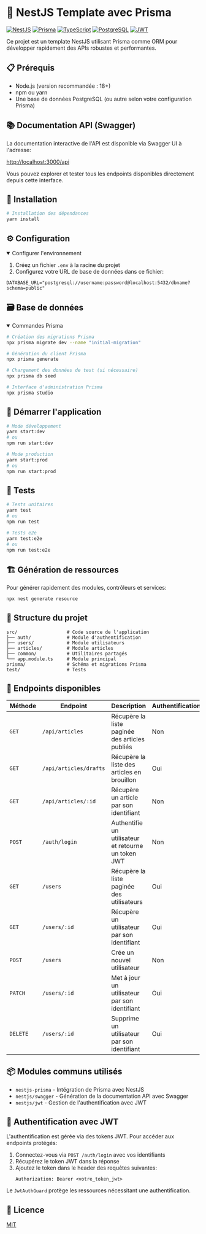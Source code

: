 # 🚀 NestJS Template avec Prisma

[![NestJS](https://img.shields.io/badge/NestJS-E0234E?style=for-the-badge&logo=nestjs&logoColor=white)](https://nestjs.com/)
[![Prisma](https://img.shields.io/badge/Prisma-2D3748?style=for-the-badge&logo=prisma&logoColor=white)](https://www.prisma.io/)
[![TypeScript](https://img.shields.io/badge/TypeScript-3178C6?style=for-the-badge&logo=typescript&logoColor=white)](https://www.typescriptlang.org/)
[![PostgreSQL](https://img.shields.io/badge/PostgreSQL-316192?style=for-the-badge&logo=postgresql&logoColor=white)](https://www.postgresql.org/)
[![JWT](https://img.shields.io/badge/JWT-000000?style=for-the-badge&logo=json-web-tokens&logoColor=white)](https://jwt.io/)

Ce projet est un template NestJS utilisant Prisma comme ORM pour développer rapidement des APIs robustes et performantes.

## 📋 Prérequis

- Node.js (version recommandée : 18+)
- npm ou yarn
- Une base de données PostgreSQL (ou autre selon votre configuration Prisma)

## 📚 Documentation API (Swagger)

La documentation interactive de l'API est disponible via Swagger UI à l'adresse:

[http://localhost:3000/api](http://localhost:3000/api)

Vous pouvez explorer et tester tous les endpoints disponibles directement depuis cette interface.


## 🔧 Installation

```bash
# Installation des dépendances
yarn install
```

## ⚙️ Configuration

<details open>
<summary>Configurer l'environnement</summary>

1. Créez un fichier `.env` à la racine du projet
2. Configurez votre URL de base de données dans ce fichier:

```properties
DATABASE_URL="postgresql://username:password@localhost:5432/dbname?schema=public"
```
</details>

## 🗃️ Base de données

<details open>
<summary>Commandes Prisma</summary>

```bash
# Création des migrations Prisma
npx prisma migrate dev --name "initial-migration"

# Génération du client Prisma
npx prisma generate

# Chargement des données de test (si nécessaire)
npx prisma db seed

# Interface d'administration Prisma
npx prisma studio
```
</details>

## 🚦 Démarrer l'application

```bash
# Mode développement
yarn start:dev
# ou
npm run start:dev

# Mode production
yarn start:prod
# ou
npm run start:prod
```

## 🧪 Tests

```bash
# Tests unitaires
yarn test
# ou
npm run test

# Tests e2e
yarn test:e2e
# ou
npm run test:e2e
```

## 🏗️ Génération de ressources

Pour générer rapidement des modules, contrôleurs et services:

```bash
npx nest generate resource
```

## 📁 Structure du projet

```
src/                  # Code source de l'application
├── auth/             # Module d'authentification
├── users/            # Module utilisateurs
├── articles/         # Module articles
├── common/           # Utilitaires partagés
└── app.module.ts     # Module principal
prisma/               # Schéma et migrations Prisma
test/                 # Tests
```

## 🔌 Endpoints disponibles

| Méthode | Endpoint | Description | Authentification |
|---------|----------|-------------|------------------|
| `GET` | `/api/articles` | Récupère la liste paginée des articles publiés | Non |
| `GET` | `/api/articles/drafts` | Récupère la liste des articles en brouillon | Oui |
| `GET` | `/api/articles/:id` | Récupère un article par son identifiant | Non |
| `POST` | `/auth/login` | Authentifie un utilisateur et retourne un token JWT | Non |
| `GET` | `/users` | Récupère la liste paginée des utilisateurs | Oui |
| `GET` | `/users/:id` | Récupère un utilisateur par son identifiant | Oui |
| `POST` | `/users` | Crée un nouvel utilisateur | Non |
| `PATCH` | `/users/:id` | Met à jour un utilisateur par son identifiant | Oui |
| `DELETE` | `/users/:id` | Supprime un utilisateur par son identifiant | Oui |

## 📦 Modules communs utilisés

- `nestjs-prisma` - Intégration de Prisma avec NestJS
- `nestjs/swagger` - Génération de la documentation API avec Swagger
- `nestjs/jwt` - Gestion de l'authentification avec JWT

## 🔐 Authentification avec JWT

L'authentification est gérée via des tokens JWT. Pour accéder aux endpoints protégés:

1. Connectez-vous via `POST /auth/login` avec vos identifiants
2. Récupérez le token JWT dans la réponse
3. Ajoutez le token dans le header des requêtes suivantes:
   ```
   Authorization: Bearer <votre_token_jwt>
   ```

Le `JwtAuthGuard` protège les ressources nécessitant une authentification.

## 📝 Licence

[MIT](LICENSE)
